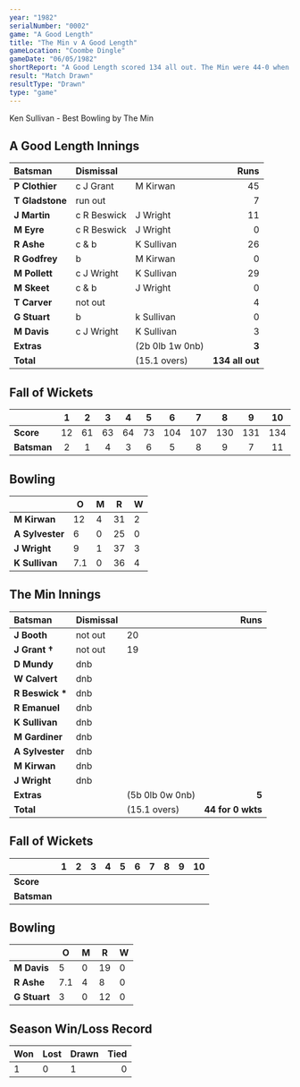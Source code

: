 ```yaml
---
year: "1982"
serialNumber: "0002"
game: "A Good Length"
title: "The Min v A Good Length"
gameLocation: "Coombe Dingle"
gameDate: "06/05/1982"
shortReport: "A Good Length scored 134 all out. The Min were 44-0 when Rain Stopped Play."
result: "Match Drawn"
resultType: "Drawn"
type: "game"
---
```


Ken Sullivan - Best Bowling by The Min

## A Good Length Innings

| Batsman | Dismissal |  | Runs |
|:---|:---|---|---:|
| **P Clothier** | c J Grant | M Kirwan | 45 |
| **T Gladstone** | run out | | 7 |
| **J Martin** | c R Beswick | J Wright | 11 |
| **M Eyre** | c R Beswick  | J Wright | 0 |
| **R Ashe** | c & b | K Sullivan | 26 |
| **R Godfrey** | b | M Kirwan | 0 |
| **M Pollett** | c J Wright | K Sullivan | 29 |
| **M Skeet** | c & b | J Wright | 0 |
| **T Carver** | not out | | 4 |
| **G Stuart** | b | k Sullivan | 0 |
| **M Davis** | c J Wright | K Sullivan | 3 |
| **Extras** | | (2b 0lb 1w 0nb) | **3** |
| **Total** | | (15.1 overs) | **134 all out** |

## Fall of Wickets

| | 1 | 2 | 3 | 4 | 5 | 6 | 7 | 8 | 9 | 10 |
|---|:---:|:---:|:---:|:---:|:---:|:---:|:---:|:---:|:---:|:---:|
| **Score** | 12 | 61 | 63 | 64 | 73 | 104 | 107 | 130 | 131 | 134 |
| **Batsman** | 2 | 1 | 4 | 3 | 6 | 5 | 8 | 9 | 7 | 11 |

## Bowling

| | O | M | R | W |
|---|---|---|---|---|
| **M Kirwan** | 12 | 4 | 31 | 2 |
| **A Sylvester** | 6 | 0 | 25 | 0 |
| **J Wright** | 9 | 1 | 37 | 3 |
| **K Sullivan** | 7.1 | 0 | 36 | 4 |

## The Min Innings

| Batsman | Dismissal |  | Runs |
|:---|:---|---|---:|
| **J Booth** | not out | 20 |
| **J Grant &#8224;** | not out | 19 |
| **D Mundy** | dnb | | |
| **W Calvert** | dnb | | |
| **R Beswick &#42;** | dnb | | |
| **R Emanuel** | dnb | | |
| **K Sullivan** | dnb | | |
| **M Gardiner** | dnb | | |
| **A Sylvester** | dnb | | |
| **M Kirwan** | dnb | | |
| **J Wright** | dnb | | |
| **Extras** | | (5b 0lb 0w 0nb) | **5** |
| **Total** | | (15.1 overs) | **44 for 0 wkts** |

## Fall of Wickets

| | 1 | 2 | 3 | 4 | 5 | 6 | 7 | 8 | 9 | 10 |
|---|:---:|:---:|:---:|:---:|:---:|:---:|:---:|:---:|:---:|:---:|
| **Score** |  |  |  |  |  |  |  |  |  |  |
| **Batsman** |  |  |  |  |  |  |  |  |  |  |  |

## Bowling

| | O | M | R | W |
|---|---|---|---|---|
| **M Davis** | 5 | 0 | 19 | 0 |
| **R Ashe** | 7.1 | 4 | 8 | 0 |
| **G Stuart** | 3 | 0 | 12 | 0 |

## Season Win/Loss Record

| Won | Lost | Drawn | Tied |
|:---|:---|:---|---:|
| 1 | 0 | 1 | 0 |